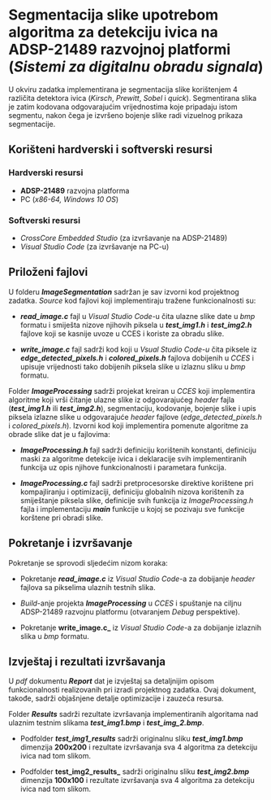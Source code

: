 # Segmentacija slike upotrebom algoritma za detekciju ivica na ADSP-21489 razvojnoj platformi (_Sistemi za digitalnu obradu signala_)

U okviru zadatka implementirana je segmentacija slike korištenjem 4 različita detektora ivica (_Kirsch_, _Prewitt_, _Sobel_ i _quick_). Segmentirana slika je zatim kodovana odgovarajućim vrijednostima koje pripadaju istom segmentu, nakon čega je izvršeno bojenje slike radi vizuelnog prikaza segmentacije.

## Korišteni hardverski i softverski resursi

### Hardverski resursi
- **ADSP-21489** razvojna platforma
- PC (_x86-64, Windows 10 OS_)

### Softverski resursi
- _CrossCore Embedded Studio_ (za izvršavanje na ADSP-21489)
- _Visual Studio Code_ (za izvršavanje na PC-u)

## Priloženi fajlovi

U folderu **_ImageSegmentation_** sadržan je sav izvorni kod projektnog zadatka. _Source_ kod fajlovi koji implementiraju tražene funkcionalnosti su:

- **_read_image.c_** fajl u _Visual Studio Code_-u čita ulazne slike date u _bmp_ formatu i smiješta nizove njihovih piksela u **_test_img1.h_** i **_test_img2.h_** fajlove koji se kasnije uvoze u CCES i koriste za obradu slike.

- **_write_image.c_** fajl sadrži kod koji u _Vsual Studio Code-u_ čita piksele iz **_edge_detected_pixels.h_** i **_colored_pixels.h_** fajlova dobijenih u _CCES_ i upisuje vrijednosti tako dobijenih piksela slike u izlaznu sliku u _bmp_ formatu.

Folder **_ImageProcessing_** sadrži projekat kreiran u _CCES_ koji implementira algoritme koji vrši čitanje ulazne slike iz odgovarajućeg _header_ fajla (**_test_img1.h_** ili **_test_img2.h_**), segmentaciju, kodovanje, bojenje slike i upis piksela izlazne slike u odgovarajuće _header_ fajlove (_edge_detected_pixels.h_ i _colored_pixels.h_). Izvorni kod koji implementira pomenute algoritme za obrade slike dat je u fajlovima:

- **_ImageProcessing.h_** fajl sadrži definiciju korištenih konstanti, definiciju maski za algoritme detekcije ivica i deklaracije svih implementiranih funkcija uz opis njihove funkcionalnosti i parametara funkcija.

- **_ImageProcessing.c_** fajl sadrži pretprocesorske direktive korištene pri kompajliranju i optimizaciji, definiciju globalnih nizova korištenih za smiještanje piksela slike, definicije svih funkcija iz _ImageProcessing.h_ fajla i implementaciju **_main_** funkcije u kojoj se pozivaju sve funkcije korštene pri obradi slike.

## Pokretanje i izvršavanje

Pokretanje se sprovodi sljedećim nizom koraka:

- Pokretanje **_read_image.c_** iz _Visual Studio Code_-a za dobijanje _header_ fajlova sa pikselima ulaznih testnih slika.

- _Build_-anje projekta **_ImageProcessing_**  u _CCES_ i spuštanje na ciljnu ADSP-21489 razvojnu platformu (otvaranjem _Debug_ perspektive).

- Pokretanje **write_image.c_** iz _Visual Studio Code_-a za dobijanje izlaznih slika u _bmp_ formatu.

## Izvještaj i rezultati izvršavanja

U _pdf_ dokumentu **_Report_** dat je izvještaj sa detaljnijim opisom funkcionalnosti realizovanih pri izradi projektnog zadatka. Ovaj dokument, takođe, sadrži objašnjene detalje optimizacije i zauzeća resursa.

Folder **_Results_** sadrži rezultate izvršavanja implementiranih algoritama nad ulaznim testnim slikama **_test_img1.bmp_** i **_test_img_2.bmp_**. 

- Podfolder **_test_img1_results_** sadrži originalnu sliku **_test_img1.bmp_** dimenzija **200x200** i rezultate izvršavanja sva 4 algoritma za detekciju ivica nad tom slikom.

- Podfolder **test_img2_results_** sadrži originalnu sliku **_test_img2.bmp_** dimenzija **100x100** i rezultate izvršavanja sva 4 algoritma za detekciju ivica nad tom slikom.

